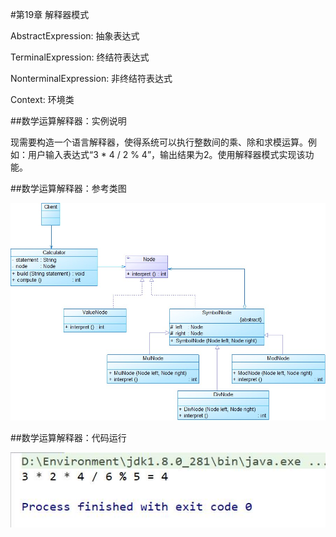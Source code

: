 #第19章 解释器模式

AbstractExpression: 抽象表达式

TerminalExpression: 终结符表达式

NonterminalExpression: 非终结符表达式

Context: 环境类

##数学运算解释器：实例说明

  现需要构造一个语言解释器，使得系统可以执行整数间的乘、除和求模运算。例如：用户输入表达式“3 * 4 / 2 % 4”，输出结果为2。使用解释器模式实现该功能。

##数学运算解释器：参考类图

![Image text](https://github.com/shuimowang/shejimoshi/blob/main/Picture/interpreter1.jpg)

##数学运算解释器：代码运行

![Image text](https://github.com/shuimowang/shejimoshi/blob/main/Picture/interpreter2.jpg)

